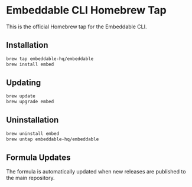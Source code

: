 # Embeddable CLI Homebrew Tap

This is the official Homebrew tap for the Embeddable CLI.

## Installation

```bash
brew tap embeddable-hq/embeddable
brew install embed
```

## Updating

```bash
brew update
brew upgrade embed
```

## Uninstallation

```bash
brew uninstall embed
brew untap embeddable-hq/embeddable
```

## Formula Updates

The formula is automatically updated when new releases are published to the main repository.